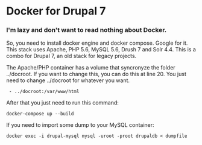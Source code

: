 # Docker for Drupal 7

### I'm lazy and don't want to read nothing about Docker.
So, you need to install docker engine and docker compose. Google for it.
This stack uses Apache, PHP 5.6, MySQL 5.6, Drush 7 and Solr 4.4. This is a combo for Drupal 7, an old stack for legacy projects.

The Apache/PHP container has a volume that syncronyze the folder ../docroot. If you want to change this, you can do this at line 20. You just need to change ../docroot for whatever you want.

     - ../docroot:/var/www/html

After that you just need to run this command:

    docker-compose up --build 


If you need to import some dump to your MySQL container:

    docker exec -i drupal-mysql mysql -uroot -proot drupaldb < dumpfile